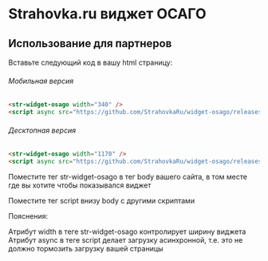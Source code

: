 # Strahovka.ru виджет ОСАГО

## Использование для партнеров

Вставьте следующий код в вашу html страницу:

###### Мобильная версия
```html
<str-widget-osago width="340" /> 
<script async src="https://github.com/StrahovkaRu/widget-osago/releases/download/0.1.0/str-widget-osago.js"></script>
```
###### Десктопная версия
```html
<str-widget-osago width="1170" /> 
<script async src="https://github.com/StrahovkaRu/widget-osago/releases/download/0.1.0/str-widget-osago.js"></script>
```

Поместите тег str-widget-osago в тег body вашего сайта, в том месте где вы хотите чтобы показывался виджет

Поместите тег script внизу body с другими скриптами 

Пояснения:

Атрибут width в теге str-widget-osago контролирует ширину виджета 
Атрибут async в теге script делает загрузку асинхронной, т.е. это не должно тормозить загрузку вашей страницы
